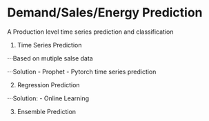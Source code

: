 # Demand/Sales/Energy Prediction
A Production level time series prediction and classification



1. Time Series Prediction

⋅⋅⋅Based on mutiple salse data

⋅⋅⋅Solution
    - Prophet
    - Pytorch time series prediction


2. Regression Prediction

⋅⋅⋅Solution:
    - Online Learning

3. Ensemble Prediction
